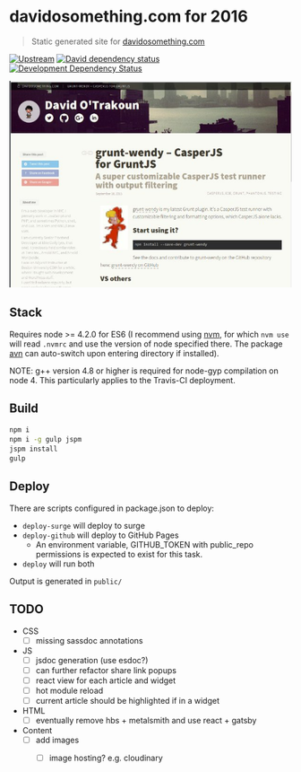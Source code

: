 # davidosomething.com for 2016

> Static generated site for [davidosomething.com]

[![Upstream][upstreamBadge]][upstreamLink]
[![David dependency status][davidBadge]][davidLink]
[![Development Dependency Status][davidDevBadge]][davidDevLink]

[![screenshot][screenshot]][screenshot]

## Stack

Requires node >= 4.2.0 for ES6 (I recommend using
[nvm](https://github.com/creationix/nvm), for which `nvm use` will
read `.nvmrc` and use the version of node specified there. The package
[avn](https://github.com/wbyoung/avn) can auto-switch upon entering directory if
installed).

NOTE: g++ version 4.8 or higher is required for node-gyp compilation on node 4.
This particularly applies to the Travis-CI deployment.

## Build

```bash
npm i
npm i -g gulp jspm
jspm install
gulp
```

## Deploy

There are scripts configured in package.json to deploy:

- `deploy-surge` will deploy to surge
- `deploy-github` will deploy to GitHub Pages
    - An environment variable, GITHUB_TOKEN with public_repo permissions is
      expected to exist for this task.
- `deploy` will run both

Output is generated in `public/`

## TODO

- CSS
    - [ ] missing sassdoc annotations
- JS
    - [ ] jsdoc generation (use esdoc?)
    - [ ] can further refactor share link popups
    - [ ] react view for each article and widget
    - [ ] hot module reload
    - [ ] current article should be highlighted if in a widget
- HTML
    - [ ] eventually remove hbs + metalsmith and use react + gatsby
- Content
    - [ ] add images
        - [ ] image hosting? e.g. cloudinary


[davidosomething.com]: https://davidosomething.com
[screenshot]:    https://raw.githubusercontent.com/davidosomething/16.davidosomething.com/dev/meta/screenshot.jpg
[davidBadge]:    https://david-dm.org/davidosomething/16.davidosomething.com.png?theme=shields.io
[davidLink]:     https://david-dm.org/davidosomething/16.davidosomething.com#info=dependencies
[davidDevBadge]: https://david-dm.org/davidosomething/16.davidosomething.com/dev-status.png?theme=shields.io
[davidDevLink]:  https://david-dm.org/davidosomething/16.davidosomething.com#info=devDependencies
[upstreamBadge]: https://img.shields.io/badge/upstream-GitHub-lightgrey.svg
[upstreamLink]:  https://github.com/davidosomething/16.davidosomething.com
